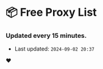 # :package: Free Proxy List
### Updated every 15 minutes.

- Last updated: `2024-09-02 20:37`

:heart:
